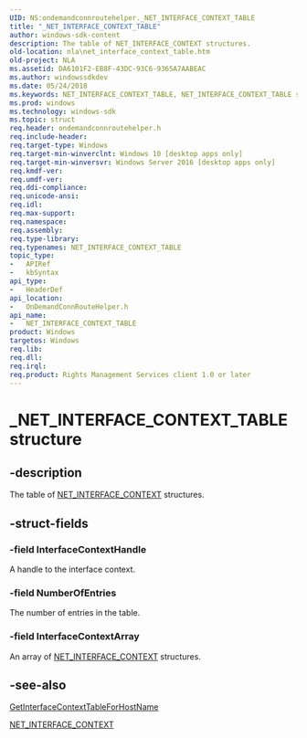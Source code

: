 ```yaml
---
UID: NS:ondemandconnroutehelper._NET_INTERFACE_CONTEXT_TABLE
title: "_NET_INTERFACE_CONTEXT_TABLE"
author: windows-sdk-content
description: The table of NET_INTERFACE_CONTEXT structures.
old-location: nla\net_interface_context_table.htm
old-project: NLA
ms.assetid: DA6101F2-EB8F-43DC-93C6-9365A7AABEAC
ms.author: windowssdkdev
ms.date: 05/24/2018
ms.keywords: NET_INTERFACE_CONTEXT_TABLE, NET_INTERFACE_CONTEXT_TABLE structure [Network Awareness], PNET_INTERFACE_CONTEXT_TABLE, PNET_INTERFACE_CONTEXT_TABLE structure pointer [Network Awareness], _NET_INTERFACE_CONTEXT_TABLE, nla.net_interface_context_table, ondemandconnroutehelper/NET_INTERFACE_CONTEXT_TABLE, ondemandconnroutehelper/PNET_INTERFACE_CONTEXT_TABLE
ms.prod: windows
ms.technology: windows-sdk
ms.topic: struct
req.header: ondemandconnroutehelper.h
req.include-header: 
req.target-type: Windows
req.target-min-winverclnt: Windows 10 [desktop apps only]
req.target-min-winversvr: Windows Server 2016 [desktop apps only]
req.kmdf-ver: 
req.umdf-ver: 
req.ddi-compliance: 
req.unicode-ansi: 
req.idl: 
req.max-support: 
req.namespace: 
req.assembly: 
req.type-library: 
req.typenames: NET_INTERFACE_CONTEXT_TABLE
topic_type:
-	APIRef
-	kbSyntax
api_type:
-	HeaderDef
api_location:
-	OnDemandConnRouteHelper.h
api_name:
-	NET_INTERFACE_CONTEXT_TABLE
product: Windows
targetos: Windows
req.lib: 
req.dll: 
req.irql: 
req.product: Rights Management Services client 1.0 or later
---
```


# _NET_INTERFACE_CONTEXT_TABLE structure


## -description


The table of <a href="https://msdn.microsoft.com/71342454-5AEF-4C96-8914-ED8859BD9D81">NET_INTERFACE_CONTEXT</a> structures.


## -struct-fields




### -field InterfaceContextHandle

A handle to the interface context.


### -field NumberOfEntries

The number of entries in the table.


### -field InterfaceContextArray

An array of <a href="https://msdn.microsoft.com/71342454-5AEF-4C96-8914-ED8859BD9D81">NET_INTERFACE_CONTEXT</a> structures.


## -see-also




<a href="https://msdn.microsoft.com/BD687853-6242-4A72-BACE-13B681FD4674">GetInterfaceContextTableForHostName</a>



<a href="https://msdn.microsoft.com/71342454-5AEF-4C96-8914-ED8859BD9D81">NET_INTERFACE_CONTEXT</a>
 

 

